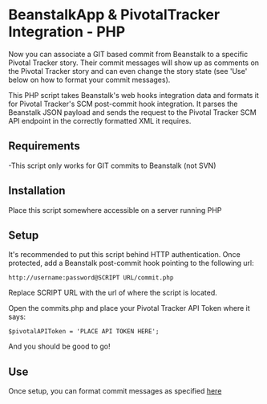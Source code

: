 # BeanstalkApp & PivotalTracker Integration - PHP

Now you can associate a GIT based commit from Beanstalk to a specific Pivotal Tracker story. Their commit messages will show up as comments on the Pivotal Tracker story and can even change the story state (see 'Use' below on how to format your commit messages).

This PHP script takes Beanstalk's web hooks integration data and formats it for Pivotal Tracker's SCM post-commit hook integration. It parses the Beanstalk JSON payload and sends the request to the Pivotal Tracker SCM API endpoint in the correctly formatted XML it requires.

## Requirements

-This script only works for GIT commits to Beanstalk (not SVN)

## Installation

Place this script somewhere accessible on a server running PHP

## Setup

It's recommended to put this script behind HTTP authentication. Once protected, add a Beanstalk post-commit hook pointing to the following url:

    http://username:password@SCRIPT URL/commit.php

Replace SCRIPT URL with the url of where the script is located. 

Open the commits.php and place your Pivotal Tracker API Token where it says:

	$pivotalAPIToken = 'PLACE API TOKEN HERE';

And you should be good to go!

## Use

Once setup, you can format commit messages as specified
[here](https://www.pivotaltracker.com/help/api?version=v3#scm\_post\_commit\_message\_syntax)
